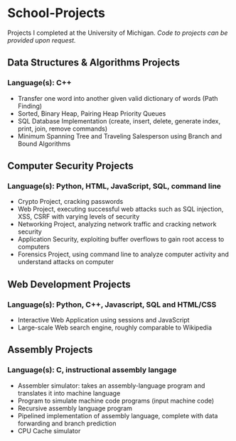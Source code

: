 # School-Projects
Projects I completed at the University of Michigan. *Code to projects can be provided upon request.*

## Data Structures & Algorithms Projects
### Language(s): C++

* Transfer one word into another given valid dictionary of words (Path Finding)
* Sorted, Binary Heap, Pairing Heap Priority Queues
* SQL Database Implementation (create, insert, delete, generate index, print, join, remove commands)
* Minimum Spanning Tree and Traveling Salesperson using Branch and Bound Algorithms

## Computer Security Projects
### Language(s): Python, HTML, JavaScript, SQL, command line

* Crypto Project, cracking passwords
* Web Project, executing successful web attacks such as SQL injection, XSS, CSRF with varying levels of security
* Networking Project, analyzing network traffic and cracking network security
* Application Security, exploiting buffer overflows to gain root access to computers
* Forensics Project, using command line to analyze computer activity and understand attacks on computer

## Web Development Projects
### Language(s): Python, C++, Javascript, SQL and HTML/CSS

* Interactive Web Application using sessions and JavaScript
* Large-scale Web search engine, roughly comparable to Wikipedia

## Assembly Projects
### Language(s): C, instructional assembly langage

* Assembler simulator: takes an assembly-language program and translates it into machine language
* Program to simulate machine code programs (input machine code)
* Recursive assembly language program
* Pipelined implementation of assembly language, complete with data forwarding and branch prediction
* CPU Cache simulator

